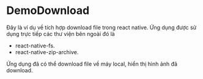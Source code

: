 # DemoDownload
Đây là ví dụ về tích hợp download file trong react native. Ứng dụng được sử dụng trực tiếp các thư viện bên ngoài đó là 
- react-native-fs.
- react-native-zip-archive.

Ứng dụng đã có thể download file về máy local, hiển thị hình ảnh đã download.
